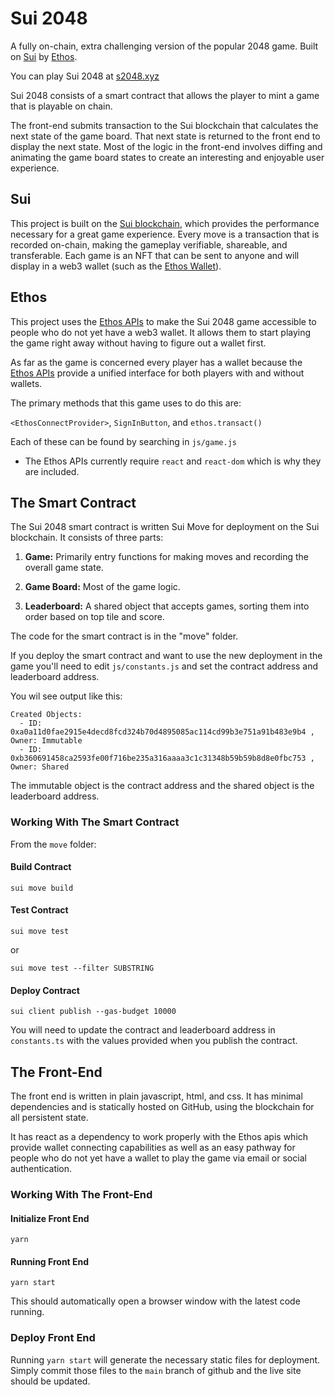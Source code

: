 # Sui 2048

A fully on-chain, extra challenging version of the popular 2048 game. Built on [Sui](https://sui.io) by [Ethos](https://ethoswallet.xyz).

You can play Sui 2048 at [s2048.xyz](https://s2048.xyz) 

Sui 2048 consists of a smart contract that allows the player to mint a game that is playable on chain.

The front-end submits transaction to the Sui blockchain that calculates the next state of the game board. That next state is returned to the front end to display the next state. Most of the logic in the front-end involves diffing and animating the game board states to create an interesting and enjoyable user experience.

## Sui

This project is built on the [Sui blockchain](https://sui.io), which provides the performance necessary for a great game experience. Every move is a transaction that is recorded on-chain, making the gameplay verifiable, shareable, and transferable. Each game is an NFT that can be sent to anyone and will display in a web3 wallet (such as the [Ethos Wallet](https://chrome.google.com/webstore/detail/ethos-wallet/mcbigmjiafegjnnogedioegffbooigli)).

## Ethos

This project uses the [Ethos APIs](https://ethoswallet.xyz/dev) to make the Sui 2048 game accessible to people who do not yet have a web3 wallet. It allows them to start playing the game right away without having to figure out a wallet first.

As far as the game is concerned every player has a wallet because the [Ethos APIs](https://ethoswallet.xyz/dev) provide a unified interface for both players with and without wallets.

The primary methods that this game uses to do this are:

`<EthosConnectProvider>`, `SignInButton`, and `ethos.transact()`

Each of these can be found by searching in `js/game.js`

- The Ethos APIs currently require `react` and `react-dom` which is why they are included.

## The Smart Contract

The Sui 2048 smart contract is written Sui Move for deployment on the Sui blockchain. It consists of three parts:

1. **Game:** Primarily entry functions for making moves and recording the overall game state.

2. **Game Board:** Most of the game logic.

3. **Leaderboard:** A shared object that accepts games, sorting them into order based on top tile and score.

The code for the smart contract is in the "move" folder.

If you deploy the smart contract and want to use the new deployment in the game you'll need to edit `js/constants.js` and set the contract address and leaderboard address.

You wil see output like this:

```
Created Objects:
  - ID: 0xa0a11d0fae2915e4decd8fcd324b70d4895085ac114cd99b3e751a91b483e9b4 , Owner: Immutable
  - ID: 0xb360691458ca2593fe00f716be235a316aaaa3c1c31348b59b59b8d8e0fbc753 , Owner: Shared
```

The immutable object is the contract address and the shared object is the leaderboard address.

### Working With The Smart Contract

From the `move` folder:

#### Build Contract

`sui move build`

#### Test Contract

`sui move test`

or

`sui move test --filter SUBSTRING`

#### Deploy Contract

`sui client publish --gas-budget 10000`

You will need to update the contract and leaderboard address in `constants.ts` with the values provided when you publish the contract.

## The Front-End

The front end is written in plain javascript, html, and css. It has minimal dependencies and is statically hosted on GitHub, using the blockchain for all persistent state.

It has react as a dependency to work properly with the Ethos apis which provide wallet connecting capabilities as well as an easy pathway for people who do not yet have a wallet to play the game via email or social authentication.

### Working With The Front-End

#### Initialize Front End

`yarn`

#### Running Front End

`yarn start`

This should automatically open a browser window with the latest code running.

### Deploy Front End

Running `yarn start` will generate the necessary static files for deployment. Simply commit those files to the `main` branch of github and the live site should be updated.